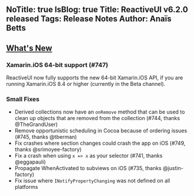 NoTitle: true
IsBlog: true
Title: ReactiveUI v6.2.0 released
Tags: Release Notes
Author: Anaïs Betts
---

## [What's New](https://github.com/reactiveui/ReactiveUI/compare/6.1.0...6.2.0)

### Xamarin.iOS 64-bit support (#747)

ReactiveUI now fully supports the new 64-bit Xamarin.iOS API, if you are running Xamarin.iOS 8.4 or higher (currently in the Beta channel).

### Small Fixes
- Derived collections now have an `onRemove` method that can be used to clean up objects that are removed from the collection (#744, thanks @TheGrandUser)
- Remove opportunistic scheduling in Cocoa because of ordering issues (#745, thanks @tberman)
- Fix crashes where section changes could crash the app on iOS (#749, thanks @srimoyee-factory)
- Fix a crash when using `x => x` as your selector (#741, thanks @eggapauli)
- Propagate WhenActivated to subviews on iOS (#735, thanks @justin-factory)
- Fix issue where `INotifyPropertyChanging` was not defined on all platforms
